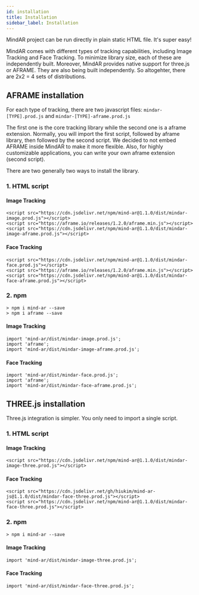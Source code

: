 ```yaml
---
id: installation 
title: Installation
sidebar_label: Installation
---
```


MindAR project can be run directly in plain static HTML file. It's super easy! 

MindAR comes with different types of tracking capabilities, including Image Tracking and Face Tracking. To minimize library size, each of these are independently built. Moreover, MindAR provides native support for three.js or AFRAME. They are also being built independently. So altogehter, there are 2x2 = 4 sets of distributions.

## AFRAME installation

For each type of tracking, there are two javascript files: `mindar-[TYPE].prod.js` and `mindar-[TYPE]-aframe.prod.js`

The first one is the core tracking library while the second one is a aframe extension. Normally, you will import the first script, followed by aframe library, then followed by the second script. We decided to not embed AFRAME inside MindAR to make it more flexible. Also, for highly customizable applications, you can write your own aframe extension (second script).

There are two generally two ways to install the library.


### 1. HTML script


#### Image Tracking

```
<script src="https://cdn.jsdelivr.net/npm/mind-ar@1.1.0/dist/mindar-image.prod.js"></script>
<script src="https://aframe.io/releases/1.2.0/aframe.min.js"></script>
<script src="https://cdn.jsdelivr.net/npm/mind-ar@1.1.0/dist/mindar-image-aframe.prod.js"></script>
```

#### Face Tracking

```
<script src="https://cdn.jsdelivr.net/npm/mind-ar@1.1.0/dist/mindar-face.prod.js"></script>
<script src="https://aframe.io/releases/1.2.0/aframe.min.js"></script>
<script src="https://cdn.jsdelivr.net/npm/mind-ar@1.1.0/dist/mindar-face-aframe.prod.js"></script>
```

### 2. npm  

```
> npm i mind-ar --save
> npm i aframe --save
```

#### Image Tracking

```
import 'mind-ar/dist/mindar-image.prod.js';
import 'aframe';
import 'mind-ar/dist/mindar-image-aframe.prod.js';
```

#### Face Tracking
```
import 'mind-ar/dist/mindar-face.prod.js';
import 'aframe';
import 'mind-ar/dist/mindar-face-aframe.prod.js';
```

## THREE.js installation

Three.js integration is simpler. You only need to import a single script. 

### 1. HTML script

#### Image Tracking

```
<script src="https://cdn.jsdelivr.net/npm/mind-ar@1.1.0/dist/mindar-image-three.prod.js"></script>
```

#### Face Tracking

```
<script src="https://cdn.jsdelivr.net/gh/hiukim/mind-ar-js@1.1.0/dist/mindar-face-three.prod.js"></script>
<script src="https://cdn.jsdelivr.net/npm/mind-ar@1.1.0/dist/mindar-face-three.prod.js"></script>
```

### 2. npm  

```
> npm i mind-ar --save
```

#### Image Tracking

```
import 'mind-ar/dist/mindar-image-three.prod.js';
```

#### Face Tracking
```
import 'mind-ar/dist/mindar-face-three.prod.js';
```
